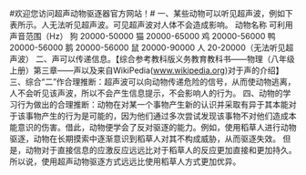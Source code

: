 #欢迎您访问超声动物驱逐器官方网站！#
一、某些动物可以听见超声波，例如下表所示。人无法听见超声波。可见超声波对人体不会造成影响。
动物名称	可利用声音范围（Hz）
狗	      20000-50000
猫	      20000-65000
鸡      	20000-56000
鸭      	20000-56000
鹅     	20000-56000
鼠	      20000-90000
人	20-20000（无法听见超声波）
二、声可以传递信息。【综合参考教科版义务教育教科书——物理（八年级 上册）第三章——声以及来自WikiPedia(www.wikipedia.org)对于声的介绍】
三、综合“二”作合理推断：超声波可以向动物传递危险的信号，从而使动物逃离，人不会听见该声波，所以不会产生信息提示，不会影响人的行为。
四、动物的学习行为做出的合理推断：动物在对某一个事物产生新的认识并采取有异于其本能对于该事物产生的行为是可能的，因为他们通过多次尝试发现该事物不对他们造成本能意识的伤害。借此，动物便学会了反对驱逐的能力。例如，使用稻草人进行动物驱逐，动物在长期摸索中逐渐意识到稻草人对其不构成威胁，从而驱逐失效。
但是，动物对于直接信息的应激反应远远比对于稻草人的反应更加直接和更加持久。所以说，使用超声动物驱逐方式远远比使用稻草人方式更加优异。
